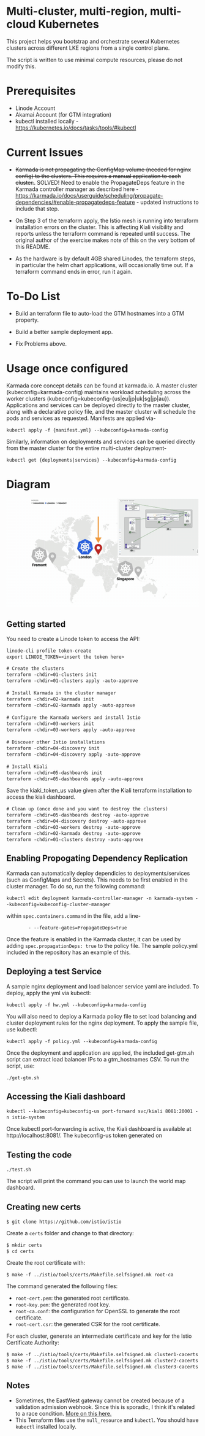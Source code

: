 # Multi-cluster, multi-region, multi-cloud Kubernetes

This project helps you bootstrap and orchestrate several Kubernetes clusters across different LKE regions from a single control plane.

The script is written to use minimal compute resources, please do not modify this. 

# Prerequisites 

- Linode Account
- Akamai Account (for GTM integration)
- kubectl installed locally - https://kubernetes.io/docs/tasks/tools/#kubectl

# Current Issues

- ~~Karmada is not propagating the ConfigMap volume (needed for nginx config) to the clusters. This requires a manual application to each cluster.~~. SOLVED! Need to enable the PropagateDeps feature in the Karmada controller manager as described here - https://karmada.io/docs/userguide/scheduling/propagate-dependencies/#enable-propagatedeps-feature - updated instructions to include that step. 

- On Step 3 of the terraform apply, the Istio mesh is running into terraform installation errors on the cluster. This is affecting Kiali visibility and reports unless the terraform command is repeated until success. The original author of the exercise makes note of this on the very bottom of this README.

- As the hardware is by default 4GB shared Linodes, the terraform steps, in particular the helm chart applications, will occasionally time out. If a terraform command ends in error, run it again.

# To-Do List

- Build an terraform file to auto-load the GTM hostnames into a GTM property.

- Build a better sample deployment app.

- Fix Problems above.

# Usage once configured

Karmada core concept details can be found at karmada.io. A master cluster (kubeconfig=karmada-config) maintains workload scheduling across the worker clusters (kubeconfig=kubeconfig-{us|eu|jp|uk|sg|jp|au}). Applications and services can be deployed directly to the master cluster, along with a declarative policy file, and the master cluster will schedule the pods and services as requested. Manifests are applied via-
```
kubectl apply -f {manifest.yml} --kubeconfig=karmada-config
```
Similarly, information on deployments and services can be queried directly from the master cluster for the entire multi-cluster deployment-
```
kubectl get {deployments|services} --kubeconfig=karmada-config
```

# Diagram
![Scaling Kubernetes clusters across regions and clouds](assets/preview.gif)

## Getting started

You need to create a Linode token to access the API:

```
linode-cli profile token-create
export LINODE_TOKEN=<insert the token here>
```

```
# Create the clusters
terraform -chdir=01-clusters init
terraform -chdir=01-clusters apply -auto-approve

# Install Karmada in the cluster manager
terraform -chdir=02-karmada init
terraform -chdir=02-karmada apply -auto-approve

# Configure the Karmada workers and install Istio
terraform -chdir=03-workers init
terraform -chdir=03-workers apply -auto-approve

# Discover other Istio installations
terraform -chdir=04-discovery init
terraform -chdir=04-discovery apply -auto-approve

# Install Kiali
terraform -chdir=05-dashboards init
terraform -chdir=05-dashboards apply -auto-approve
```
Save the kiaki_token_us value given after the Kiali terraform installation to access the kiali dashboard.

```
# Clean up (once done and you want to destroy the clusters)
terraform -chdir=05-dashboards destroy -auto-approve
terraform -chdir=04-discovery destroy -auto-approve
terraform -chdir=03-workers destroy -auto-approve
terraform -chdir=02-karmada destroy -auto-approve
terraform -chdir=01-clusters destroy -auto-approve
```

## Enabling Propogating Dependency Replication

Karmada can automatically deploy dependicies to deployments/services (such as ConfigMaps and Secrets). This needs to be first enabled in the cluster manager. To do so, run the following command:
```
kubectl edit deployment karmada-controller-manager -n karmada-system --kubeconfig=kubeconfig-cluster-manager
```
within ```spec.containers.command``` in the file, add a line-
```
        - --feature-gates=PropagateDeps=true
```
Once the feature is enabled in the Karmada cluster, it can be used by adding ```spec.propagationDeps: true``` to the policy file. The sample policy.yml included in the repository has an example of this.

## Deploying a test Service

A sample nginx deployment and load balancer service yaml are included. To deploy, apply the yml via kubectl:
```
kubectl apply -f hw.yml --kubeconfig=karmada-config
```
You will also need to deploy a Karmada policy file to set load balancing and cluster deployment rules for the nginx deployment. To apply the sample file, use kubectl:
```
kubectl apply -f policy.yml --kubeconfig=karmada-config
```
Once the deployment and application are applied, the included get-gtm.sh script can extract load balancer IPs to a gtm_hostnames CSV. To run the script, use:
```
./get-gtm.sh
```
## Accessing the Kiali dashboard

```
kubectl --kubeconfig=kubeconfig-us port-forward svc/kiali 8081:20001 -n istio-system
```
Once kubectl port-forwarding is active, the Kiali dashboard is available at http://localhost:8081/. The kubeconfig-us token generated on

## Testing the code

```
./test.sh
```

The script will print the command you can use to launch the world map dashboard.

## Creating new certs

```
$ git clone https://github.com/istio/istio
```

Create a `certs` folder and change to that directory:

```
$ mkdir certs
$ cd certs
```

Create the root certificate with:

```
$ make -f ../istio/tools/certs/Makefile.selfsigned.mk root-ca
```

The command generated the following files:

- `root-cert.pem`: the generated root certificate.
- `root-key.pem`: the generated root key.
- `root-ca.conf`: the configuration for OpenSSL to generate the root certificate.
- `root-cert.csr`: the generated CSR for the root certificate.

For each cluster, generate an intermediate certificate and key for the Istio Certificate Authority:

```
$ make -f ../istio/tools/certs/Makefile.selfsigned.mk cluster1-cacerts
$ make -f ../istio/tools/certs/Makefile.selfsigned.mk cluster2-cacerts
$ make -f ../istio/tools/certs/Makefile.selfsigned.mk cluster3-cacerts
```

## Notes

- Sometimes, the EastWest gateway cannot be created because of a validation admission webhook. Since this is sporadic, I think it's related to a race condition. [More on this here.](https://github.com/istio/istio/issues/39205)
- This Terraform files use the `null_resource` and `kubectl`. You should have `kubectl` installed locally.
